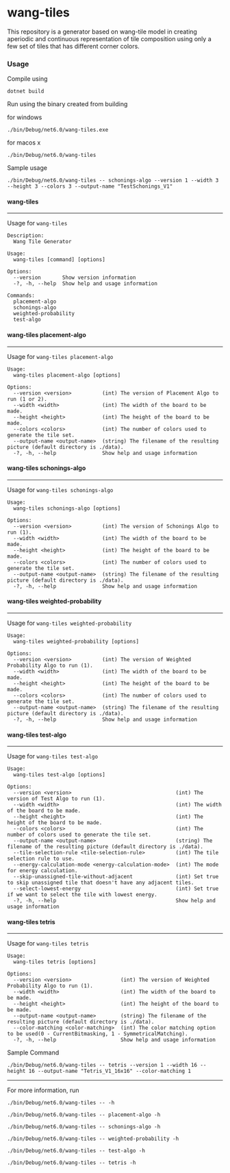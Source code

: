 # wang-tiles

This repository is a generator based on wang-tile model in creating aperiodic and continuous representation of tile composition using only a few set of tiles that has different corner colors. 

### Usage
Compile using 

```dotnet build```

Run using the binary created from building

for windows

```./bin/Debug/net6.0/wang-tiles.exe```

for macos x

```./bin/Debug/net6.0/wang-tiles```

Sample usage

```./bin/Debug/net6.0/wang-tiles -- schonings-algo --version 1 --width 3 --height 3 --colors 3 --output-name "TestSchonings_V1"```

#### wang-tiles 
---
Usage for ```wang-tiles```
```
Description:
  Wang Tile Generator

Usage:
  wang-tiles [command] [options]

Options:
  --version       Show version information
  -?, -h, --help  Show help and usage information

Commands:
  placement-algo
  schonings-algo
  weighted-probability
  test-algo
```

#### wang-tiles placement-algo
---
Usage for ```wang-tiles placement-algo```
```
Usage:
  wang-tiles placement-algo [options]

Options:
  --version <version>          (int) The version of Placement Algo to run (1 or 2).
  --width <width>              (int) The width of the board to be made.
  --height <height>            (int) The height of the board to be made.
  --colors <colors>            (int) The number of colors used to generate the tile set.
  --output-name <output-name>  (string) The filename of the resulting picture (default directory is ./data).
  -?, -h, --help               Show help and usage information
```

#### wang-tiles schonings-algo
---
Usage for ```wang-tiles schonings-algo```
```
Usage:
  wang-tiles schonings-algo [options]

Options:
  --version <version>          (int) The version of Schonings Algo to run (1).
  --width <width>              (int) The width of the board to be made.
  --height <height>            (int) The height of the board to be made.
  --colors <colors>            (int) The number of colors used to generate the tile set.
  --output-name <output-name>  (string) The filename of the resulting picture (default directory is ./data).
  -?, -h, --help               Show help and usage information
```

#### wang-tiles weighted-probability
---
Usage for ```wang-tiles weighted-probability```
```
Usage:
  wang-tiles weighted-probability [options]

Options:
  --version <version>          (int) The version of Weighted Probability Algo to run (1).
  --width <width>              (int) The width of the board to be made.
  --height <height>            (int) The height of the board to be made.
  --colors <colors>            (int) The number of colors used to generate the tile set.
  --output-name <output-name>  (string) The filename of the resulting picture (default directory is ./data).
  -?, -h, --help               Show help and usage information
```

#### wang-tiles test-algo
---
Usage for ```wang-tiles test-algo```
```
Usage:
  wang-tiles test-algo [options]

Options:
  --version <version>                                  (int) The version of Test Algo to run (1).
  --width <width>                                      (int) The width of the board to be made.
  --height <height>                                    (int) The height of the board to be made.
  --colors <colors>                                    (int) The number of colors used to generate the tile set.
  --output-name <output-name>                          (string) The filename of the resulting picture (default directory is ./data).
  --tile-selection-rule <tile-selection-rule>          (int) The tile selection rule to use.
  --energy-calculation-mode <energy-calculation-mode>  (int) The mode for energy calculation.
  --skip-unassigned-tile-without-adjacent              (int) Set true to skip unassigned tile that doesn't have any adjacent tiles.
  --select-lowest-energy                               (int) Set true if we want to select the tile with lowest energy.
  -?, -h, --help                                       Show help and usage information
```

#### wang-tiles tetris
---
Usage for ```wang-tiles tetris```
```
Usage:
  wang-tiles tetris [options]

Options:
  --version <version>                (int) The version of Weighted Probability Algo to run (1).
  --width <width>                    (int) The width of the board to be made.
  --height <height>                  (int) The height of the board to be made.
  --output-name <output-name>        (string) The filename of the resulting picture (default directory is ./data).
  --color-matching <color-matching>  (int) The color matching option to be used(0 - CurrentBitmasking, 1 - SymmetricalMatching).
  -?, -h, --help                     Show help and usage information
```
Sample Command
```
./bin/Debug/net6.0/wang-tiles -- tetris --version 1 --width 16 --height 16 --output-name "Tetris_V1_16x16" --color-matching 1
```
---
For more information, run

```./bin/Debug/net6.0/wang-tiles -- -h```

```./bin/Debug/net6.0/wang-tiles -- placement-algo -h```

```./bin/Debug/net6.0/wang-tiles -- schonings-algo -h```

```./bin/Debug/net6.0/wang-tiles -- weighted-probability -h```

```./bin/Debug/net6.0/wang-tiles -- test-algo -h```

```./bin/Debug/net6.0/wang-tiles -- tetris -h```